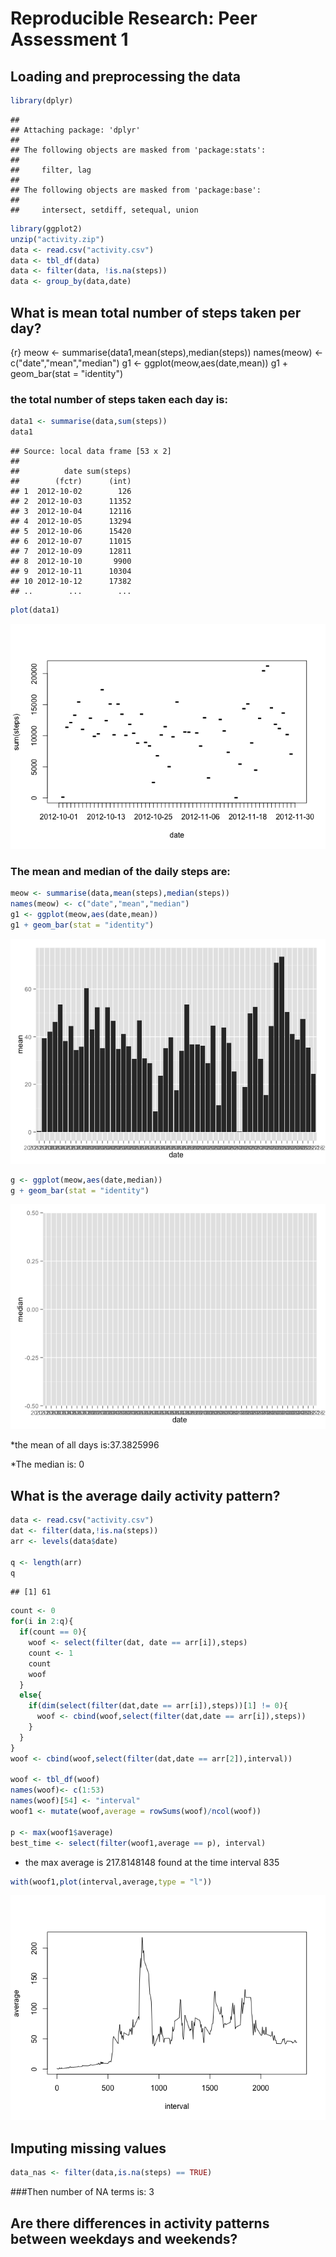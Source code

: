 # Reproducible Research: Peer Assessment 1


## Loading and preprocessing the data

```r
library(dplyr)
```

```
## 
## Attaching package: 'dplyr'
## 
## The following objects are masked from 'package:stats':
## 
##     filter, lag
## 
## The following objects are masked from 'package:base':
## 
##     intersect, setdiff, setequal, union
```

```r
library(ggplot2)
unzip("activity.zip")
data <- read.csv("activity.csv")
data <- tbl_df(data)
data <- filter(data, !is.na(steps))
data <- group_by(data,date)
```


## What is mean total number of steps taken per day?

{r}
meow <- summarise(data1,mean(steps),median(steps))
names(meow) <- c("date","mean","median")
g1 <- ggplot(meow,aes(date,mean))
g1 + geom_bar(stat = "identity")

### the total number of steps taken each day is:

```r
data1 <- summarise(data,sum(steps))
data1
```

```
## Source: local data frame [53 x 2]
## 
##          date sum(steps)
##        (fctr)      (int)
## 1  2012-10-02        126
## 2  2012-10-03      11352
## 3  2012-10-04      12116
## 4  2012-10-05      13294
## 5  2012-10-06      15420
## 6  2012-10-07      11015
## 7  2012-10-09      12811
## 8  2012-10-10       9900
## 9  2012-10-11      10304
## 10 2012-10-12      17382
## ..        ...        ...
```

```r
plot(data1)
```

![](PA1_template_files/figure-html/unnamed-chunk-3-1.png) 

### The mean and median of the daily steps are:

```r
meow <- summarise(data,mean(steps),median(steps))
names(meow) <- c("date","mean","median")
g1 <- ggplot(meow,aes(date,mean))
g1 + geom_bar(stat = "identity")
```

![](PA1_template_files/figure-html/unnamed-chunk-4-1.png) 

```r
g <- ggplot(meow,aes(date,median))
g + geom_bar(stat = "identity")
```

![](PA1_template_files/figure-html/unnamed-chunk-4-2.png) 

*the mean of all days is:37.3825996

*The median is: 0

## What is the average daily activity pattern?


```r
data <- read.csv("activity.csv")
dat <- filter(data,!is.na(steps))
arr <- levels(data$date)

q <- length(arr)
q
```

```
## [1] 61
```

```r
count <- 0
for(i in 2:q){
  if(count == 0){
    woof <- select(filter(dat, date == arr[i]),steps)
    count <- 1
    count
    woof
  }
  else{
    if(dim(select(filter(dat,date == arr[i]),steps))[1] != 0){
      woof <- cbind(woof,select(filter(dat,date == arr[i]),steps))
    }
  }
}
woof <- cbind(woof,select(filter(dat,date == arr[2]),interval))

woof <- tbl_df(woof)
names(woof)<- c(1:53)
names(woof)[54] <- "interval"
woof1 <- mutate(woof,average = rowSums(woof)/ncol(woof))

p <- max(woof1$average)
best_time <- select(filter(woof1,average == p), interval)
```

* the max average is 217.8148148 found at the time interval 835


```r
with(woof1,plot(interval,average,type = "l"))
```

![](PA1_template_files/figure-html/unnamed-chunk-6-1.png) 




## Imputing missing values


```r
data_nas <- filter(data,is.na(steps) == TRUE)
```
###Then number of NA terms is: 3



## Are there differences in activity patterns between weekdays and weekends?
